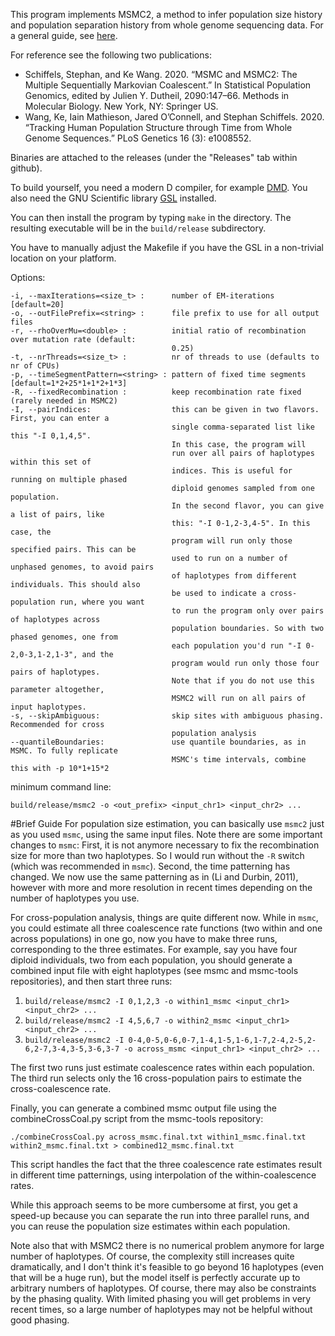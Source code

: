 This program implements MSMC2, a method to infer population size history and population separation history from whole genome sequencing data. For a general guide, see [here](https://github.com/stschiff/msmc-tools/blob/master/msmc-tutorial/guide.md).

For reference see the following two publications:

* Schiffels, Stephan, and Ke Wang. 2020. “MSMC and MSMC2: The Multiple Sequentially Markovian Coalescent.” In Statistical Population Genomics, edited by Julien Y. Dutheil, 2090:147–66. Methods in Molecular Biology. New York, NY: Springer US.
* Wang, Ke, Iain Mathieson, Jared O’Connell, and Stephan Schiffels. 2020. “Tracking Human Population Structure through Time from Whole Genome Sequences.” PLoS Genetics 16 (3): e1008552.

Binaries are attached to the releases (under the "Releases" tab within github).

To build yourself, you need a modern D compiler, for example [DMD](http://dlang.org/download.html).
You also need the GNU Scientific library [GSL](http://www.gnu.org/software/gsl/) installed.

You can then install the program by typing `make` in the directory.
The resulting executable will be in the `build/release` subdirectory.

You have to manually adjust the Makefile if you have the GSL in a non-trivial location on your platform.

Options:

    -i, --maxIterations=<size_t> :      number of EM-iterations [default=20]
    -o, --outFilePrefix=<string> :      file prefix to use for all output files
    -r, --rhoOverMu=<double> :          initial ratio of recombination over mutation rate (default:
                                        0.25)
    -t, --nrThreads=<size_t> :          nr of threads to use (defaults to nr of CPUs)
    -p, --timeSegmentPattern=<string> : pattern of fixed time segments [default=1*2+25*1+1*2+1*3]
    -R, --fixedRecombination :          keep recombination rate fixed (rarely needed in MSMC2)
    -I, --pairIndices:                  this can be given in two flavors. First, you can enter a
                                        single comma-separated list like this "-I 0,1,4,5".
                                        In this case, the program will
                                        run over all pairs of haplotypes within this set of
                                        indices. This is useful for running on multiple phased
                                        diploid genomes sampled from one population.
                                        In the second flavor, you can give a list of pairs, like
                                        this: "-I 0-1,2-3,4-5". In this case, the
                                        program will run only those specified pairs. This can be
                                        used to run on a number of unphased genomes, to avoid pairs
                                        of haplotypes from different individuals. This should also
                                        be used to indicate a cross-population run, where you want
                                        to run the program only over pairs of haplotypes across
                                        population boundaries. So with two phased genomes, one from
                                        each population you'd run "-I 0-2,0-3,1-2,1-3", and the
                                        program would run only those four pairs of haplotypes.
                                        Note that if you do not use this parameter altogether,
                                        MSMC2 will run on all pairs of input haplotypes.
    -s, --skipAmbiguous:                skip sites with ambiguous phasing. Recommended for cross
                                        population analysis
    --quantileBoundaries:               use quantile boundaries, as in MSMC. To fully replicate
                                        MSMC's time intervals, combine this with -p 10*1+15*2

minimum command line:

    build/release/msmc2 -o <out_prefix> <input_chr1> <input_chr2> ...

#Brief Guide
For population size estimation, you can basically use `msmc2` just as you used `msmc`, using the same input files. Note there are some important changes to `msmc`: First, it is not anymore necessary to fix the recombination size for more than two haplotypes. So I would run without the `-R` switch (which was recommended in `msmc`). Second, the time patterning has changed. We now use the same patterning as in (Li and Durbin, 2011), however with more and more resolution in recent times depending on the number of haplotypes you use.

For cross-population analysis, things are quite different now. While in `msmc`, you could estimate all three coalescence rate functions (two within and one across populations) in one go, now you have to make three runs, corresponding to the three estimates. For example, say you have four diploid individuals, two from each population, you should generate a combined input file with eight haplotypes (see msmc and msmc-tools repositories), and then start three runs:

1. `build/release/msmc2 -I 0,1,2,3 -o within1_msmc <input_chr1> <input_chr2> ...`
2. `build/release/msmc2 -I 4,5,6,7 -o within2_msmc <input_chr1> <input_chr2> ...`
3. `build/release/msmc2 -I 0-4,0-5,0-6,0-7,1-4,1-5,1-6,1-7,2-4,2-5,2-6,2-7,3-4,3-5,3-6,3-7 -o across_msmc <input_chr1> <input_chr2> ...`

The first two runs just estimate coalescence rates within each population. The third run selects only the 16 cross-population pairs to estimate the cross-coalescence rate.

Finally, you can generate a combined msmc output file using the combineCrossCoal.py script from the msmc-tools repository:
    
    ./combineCrossCoal.py across_msmc.final.txt within1_msmc.final.txt within2_msmc.final.txt > combined12_msmc.final.txt

 This script handles the fact that the three coalescence rate estimates result in different time patternings, using interpolation of the within-coalescence rates.

While this approach seems to be more cumbersome at first, you get a speed-up because you can separate the run into three parallel runs, and you can reuse the population size estimates within each population. 

Note also that with MSMC2 there is no numerical problem anymore for large number of haplotypes. Of course, the complexity still increases quite dramatically, and I don't think it's feasible to go beyond 16 haplotypes (even that will be a huge run), but the model itself is perfectly accurate up to arbitrary numbers of haplotypes. Of course, there may also be constraints by the phasing quality. With limited phasing you will get problems in very recent times, so a large number of haplotypes may not be helpful without good phasing.

